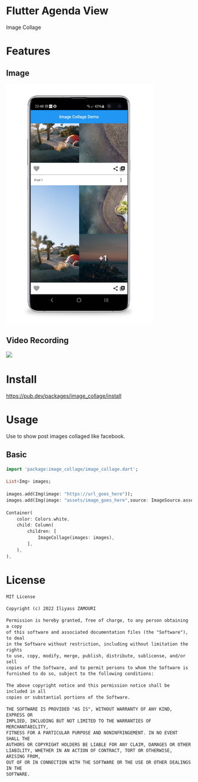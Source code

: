 # Flutter Agenda View

Image Collage

# Features

## Image

<img src="images/screenshot.png" width="400" />

## Video Recording

<img src="images/screenrecord.gif" height="440" />  

# Install

https://pub.dev/packages/image_collage/install

# Usage

Use to show post images collaged like facebook.

## Basic

```dart
import 'package:image_collage/image_collage.dart';

List<Img> images;

images.add(Img(image: "https://url_goes_here"));
images.add(Img(image: "assets/image_goes_here",source: ImageSource.assets));

Container(
    color: Colors.white,
    child: Column(
        children: [
            ImageCollage(images: images),
        ],
    ),
),
```

<!-- ## Customized

```
``` -->

<!-- # Contributing

1. Fork it
2. Create your feature branch (git checkout -b new_feature_branch)
3. Commit your changes (git commit -am 'Add some feature')
4. Push to the branch (git push origin new_feature_branch)
5. Create new Pull Request -->

# License

```
MIT License

Copyright (c) 2022 Iliyass ZAMOURI

Permission is hereby granted, free of charge, to any person obtaining a copy
of this software and associated documentation files (the "Software"), to deal
in the Software without restriction, including without limitation the rights
to use, copy, modify, merge, publish, distribute, sublicense, and/or sell
copies of the Software, and to permit persons to whom the Software is
furnished to do so, subject to the following conditions:

The above copyright notice and this permission notice shall be included in all
copies or substantial portions of the Software.

THE SOFTWARE IS PROVIDED "AS IS", WITHOUT WARRANTY OF ANY KIND, EXPRESS OR
IMPLIED, INCLUDING BUT NOT LIMITED TO THE WARRANTIES OF MERCHANTABILITY,
FITNESS FOR A PARTICULAR PURPOSE AND NONINFRINGEMENT. IN NO EVENT SHALL THE
AUTHORS OR COPYRIGHT HOLDERS BE LIABLE FOR ANY CLAIM, DAMAGES OR OTHER
LIABILITY, WHETHER IN AN ACTION OF CONTRACT, TORT OR OTHERWISE, ARISING FROM,
OUT OF OR IN CONNECTION WITH THE SOFTWARE OR THE USE OR OTHER DEALINGS IN THE
SOFTWARE.
```
